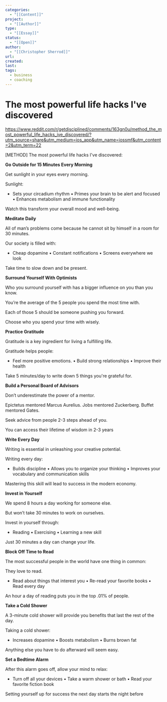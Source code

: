 ```yaml
---
categories:
  - "[[Content]]"
project:
  - "[[Author]]"
type:
  - "[[Essay]]"
status:
  - "[[Open]]"
author:
  - "[[Christopher Sherrod]]"
url: 
created:
last:
tags:
  - business
  - coaching
---
```

# The most powerful life hacks I've discovered

https://www.reddit.com/r/getdisciplined/comments/163gn0u/method_the_most_powerful_life_hacks_ive_discovered/?utm_source=share&utm_medium=ios_app&utm_name=iossmf&utm_content=2&utm_term=22

[METHOD] The most powerful life hacks I've discovered:

**Go Outside for 15 Minutes Every Morning**

Get sunlight in your eyes every morning.

Sunlight:

- Sets your circadium rhythm
• Primes your brain to be alert and focused
• Enhances metabolism and immune functionality

Watch this transform your overall mood and well-being.

**Meditate Daily**

All of man’s problems come because he cannot sit by himself in a room for 30 minutes.

Our society is filled with:

- Cheap dopamine
• Constant notifications
• Screens everywhere we look

Take time to slow down and be present.

**Surround Yourself With Optimists**

Who you surround yourself with has a bigger influence on you than you know.

You’re the average of the 5 people you spend the most time with.

Each of those 5 should be someone pushing you forward.

Choose who you spend your time with wisely.

**Practice Gratitude**

Gratitude is a key ingredient for living a fulfilling life.

Gratitude helps people:

- Feel more positive emotions.
• Build strong relationships
• Improve their health

Take 5 minutes/day to write down 5 things you're grateful for.

**Build a Personal Board of Advisors**

Don’t underestimate the power of a mentor.

Epictetus mentored Marcus Aurelius.
Jobs mentored Zuckerberg.
Buffet mentored Gates.

Seek advice from people 2-3 steps ahead of you.

You can access their lifetime of wisdom in 2-3 years

**Write Every Day**

Writing is essential in unleashing your creative potential.

Writing every day:

- Builds discipline
• Allows you to organize your thinking
• Improves your vocabulary and communication skills

Mastering this skill will lead to success in the modern economy.

**Invest in Yourself**

We spend 8 hours a day working for someone else.

But won’t take 30 minutes to work on ourselves.

Invest in yourself through:

- Reading
• Exercising
• Learning a new skill

Just 30 minutes a day can change your life.

**Block Off Time to Read**

The most successful people in the world have one thing in common:

They love to read.

- Read about things that interest you
• Re-read your favorite books
• Read every day

An hour a day of reading puts you in the top .01% of people.

**Take a Cold Shower**

A 3-minute cold shower will provide you benefits that last the rest of the day.

Taking a cold shower:

- Increases dopamine
• Boosts metabolism
• Burns brown fat

Anything else you have to do afterward will seem easy.

**Set a Bedtime Alarm**

After this alarm goes off, allow your mind to relax:

- Turn off all your devices
• Take a warm shower or bath
• Read your favorite fiction book

Setting yourself up for success the next day starts the night before